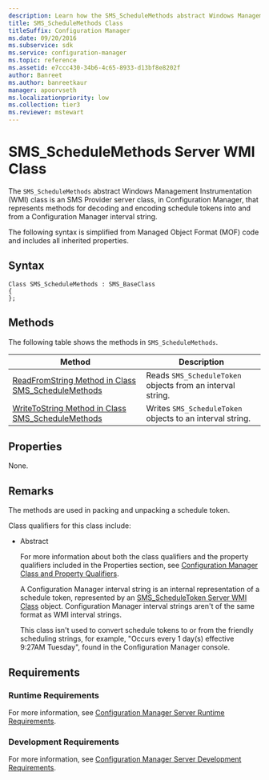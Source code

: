 ```yaml
---
description: Learn how the SMS_ScheduleMethods abstract Windows Management Instrumentation (WMI) class is an SMS Provider server class, in Configuration Manager, represents methods for decoding and encoding schedule tokens into and from a Configuration Manager interval string.
title: SMS_ScheduleMethods Class
titleSuffix: Configuration Manager
ms.date: 09/20/2016
ms.subservice: sdk
ms.service: configuration-manager
ms.topic: reference
ms.assetid: e7ccc430-34b6-4c65-8933-d13bf8e8202f
author: Banreet
ms.author: banreetkaur
manager: apoorvseth
ms.localizationpriority: low
ms.collection: tier3
ms.reviewer: mstewart
---
```

# SMS_ScheduleMethods Server WMI Class
The `SMS_ScheduleMethods` abstract Windows Management Instrumentation (WMI) class is an SMS Provider server class, in Configuration Manager, that represents methods for decoding and encoding schedule tokens into and from a Configuration Manager interval string.

 The following syntax is simplified from Managed Object Format (MOF) code and includes all inherited properties.

## Syntax

```
Class SMS_ScheduleMethods : SMS_BaseClass
{
};
```

## Methods
 The following table shows the methods in `SMS_ScheduleMethods`.

|Method|Description|
|------------|-----------------|
|[ReadFromString Method in Class SMS_ScheduleMethods](../../../../../develop/reference/core/servers/configure/readfromstring-method-in-class-sms_schedulemethods.md)|Reads `SMS_ScheduleToken` objects from an interval string.|
|[WriteToString Method in Class SMS_ScheduleMethods](../../../../../develop/reference/core/servers/configure/writetostring-method-in-class-sms_schedulemethods.md)|Writes `SMS_ScheduleToken` objects to an interval string.|

## Properties
 None.

## Remarks
 The methods are used in packing and unpacking a schedule token.

 Class qualifiers for this class include:

- Abstract

  For more information about both the class qualifiers and the property qualifiers included in the Properties section, see [Configuration Manager Class and Property Qualifiers](../../../../../develop/reference/misc/class-and-property-qualifiers.md).

  A Configuration Manager interval string is an internal representation of a schedule token, represented by an [SMS_ScheduleToken Server WMI Class](../../../../../develop/reference/core/servers/configure/sms_scheduletoken-server-wmi-class.md) object. Configuration Manager interval strings aren't of the same format as WMI interval strings.

  This class isn't used to convert schedule tokens to or from the friendly scheduling strings, for example, "Occurs every 1 day(s) effective 9:27AM Tuesday", found in the Configuration Manager console.

## Requirements

### Runtime Requirements
 For more information, see [Configuration Manager Server Runtime Requirements](../../../../../develop/core/reqs/server-runtime-requirements.md).

### Development Requirements
 For more information, see [Configuration Manager Server Development Requirements](../../../../../develop/core/reqs/server-development-requirements.md).
